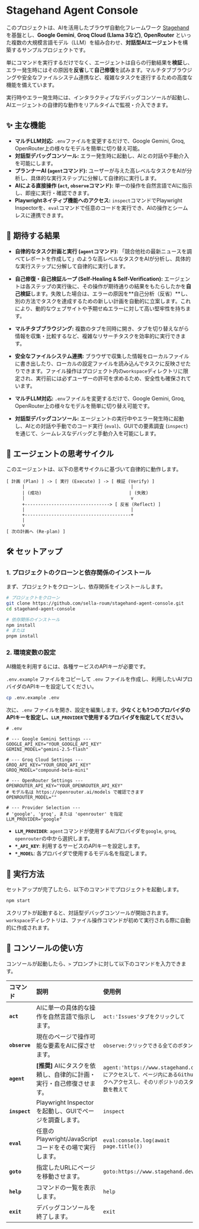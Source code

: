 # Stagehand Agent Console

このプロジェクトは、AIを活用したブラウザ自動化フレームワーク [Stagehand](https://github.com/browserbase/stagehand) を基盤とし、**Google Gemini**, **Groq Cloud (Llama 3など)**, **OpenRouter** といった複数の大規模言語モデル（LLM）を組み合わせ、**対話型AIエージェント**を構築するサンプルプロジェクトです。

単にコマンドを実行するだけでなく、エージェントは自らの行動結果を**検証**し、エラー発生時にはその原因を**反省**して**自己修復**を試みます。マルチタブブラウジングや安全なファイルシステム連携など、複雑なタスクを遂行するための高度な機能を備えています。

実行時やエラー発生時には、インタラクティブなデバッグコンソールが起動し、AIエージェントの自律的な動作をリアルタイムで監視・介入できます。

## ✨ 主な機能

-   **マルチLLM対応:** `.env`ファイルを変更するだけで、Google Gemini, Groq, OpenRouter上の様々なモデルを簡単に切り替え可能。
-   **対話型デバッグコンソール:** エラー発生時に起動し、AIとの対話や手動介入を可能にします。
-   **プランナーAI (`agent`コマンド):** ユーザーが与えた高レベルなタスクをAIが分析し、具体的な実行ステップに分解して自律的に実行します。
-   **AIによる直接操作 (`act`, `observe`コマンド):** 単一の操作を自然言語でAIに指示し、即座に実行・確認できます。
-   **Playwrightネイティブ機能へのアクセス:** `inspect`コマンドでPlaywright Inspectorを、`eval`コマンドで任意のコードを実行でき、AIの操作とシームレスに連携できます。

## 💭 期待する結果

-   **自律的なタスク計画と実行 (`agent`コマンド):**
    「競合他社の最新ニュースを調べてレポートを作成して」のような高レベルなタスクをAIが分析し、具体的な実行ステップに分解して自律的に実行します。

-   **自己修復・自己検証ループ (Self-Healing & Self-Verification):**
    エージェントは各ステップの実行後に、その操作が期待通りの結果をもたらしたかを**自己検証**します。失敗した場合は、エラーの原因を**自己分析（反省）**し、別の方法でタスクを達成するための新しい計画を自動的に立案します。これにより、動的なウェブサイトや予期せぬエラーに対して高い堅牢性を持ちます。

-   **マルチタブブラウジング:**
    複数のタブを同時に開き、タブを切り替えながら情報を収集・比較するなど、複雑なリサーチタスクを効率的に実行できます。

-   **安全なファイルシステム連携:**
    ブラウザで収集した情報をローカルファイルに書き出したり、ローカルの設定ファイルを読み込んでタスクに反映させたりできます。ファイル操作はプロジェクト内の`workspace`ディレクトリに限定され、実行前には必ずユーザーの許可を求めるため、安全性も確保されています。

-   **マルチLLM対応:**
    `.env`ファイルを変更するだけで、Google Gemini, Groq, OpenRouter上の様々なモデルを簡単に切り替え可能です。

-   **対話型デバッグコンソール:**
    エージェントの実行中やエラー発生時に起動し、AIとの対話や手動でのコード実行 (`eval`)、GUIでの要素調査 (`inspect`) を通じて、シームレスなデバッグと手動介入を可能にします。

## 🧠 エージェントの思考サイクル

このエージェントは、以下の思考サイクルに基づいて自律的に動作します。

```
[ 計画 (Plan) ] -> [ 実行 (Execute) ] -> [ 検証 (Verify) ]
      |                                        |
      | (成功)                                 | (失敗)
      |                                        v
      +--------------------------------> [ 反省 (Reflect) ]
      |                                        |
      +----------------------------------------+
      |
      v
[ 次の計画へ (Re-plan) ]
```

## 🛠️ セットアップ

### 1. プロジェクトのクローンと依存関係のインストール

まず、プロジェクトをクローンし、依存関係をインストールします。

```bash
# プロジェクトをクローン
git clone https://github.com/sella-roum/stagehand-agent-console.git
cd stagehand-agent-console

# 依存関係のインストール
npm install
# または
pnpm install
```

### 2. 環境変数の設定

AI機能を利用するには、各種サービスのAPIキーが必要です。

`.env.example` ファイルをコピーして `.env` ファイルを作成し、利用したいAIプロバイダのAPIキーを設定してください。

```bash
cp .env.example .env
```

次に、`.env` ファイルを開き、設定を編集します。**少なくとも1つのプロバイダのAPIキーを設定し、`LLM_PROVIDER`で使用するプロバイダを指定してください。**

```.env
# .env

# --- Google Gemini Settings ---
GOOGLE_API_KEY="YOUR_GOOGLE_API_KEY"
GEMINI_MODEL="gemini-2.5-flash"

# --- Groq Cloud Settings ---
GROQ_API_KEY="YOUR_GROQ_API_KEY"
GROQ_MODEL="compound-beta-mini"

# --- OpenRouter Settings ---
OPENROUTER_API_KEY="YOUR_OPENROUTER_API_KEY"
# モデル名は https://openrouter.ai/models で確認できます
OPENROUTER_MODEL=""

# --- Provider Selection ---
# 'google', 'groq', または 'openrouter' を指定
LLM_PROVIDER="google"
```

-   **`LLM_PROVIDER`**: `agent`コマンドが使用するAIプロバイダを`google`, `groq`, `openrouter`の中から選択します。
-   **`*_API_KEY`**: 利用するサービスのAPIキーを設定します。
-   **`*_MODEL`**: 各プロバイダで使用するモデル名を指定します。

## 🚀 実行方法

セットアップが完了したら、以下のコマンドでプロジェクトを起動します。

```bash
npm start
```

スクリプトが起動すると、対話型デバッグコンソールが開始されます。`workspace`ディレクトリは、ファイル操作コマンドが初めて実行される際に自動的に作成されます。

## 🤖 コンソールの使い方

コンソールが起動したら、`>` プロンプトに対して以下のコマンドを入力できます。

| コマンド | 説明 | 使用例 |
| :--- | :--- | :--- |
| **`act`** | AIに単一の具体的な操作を自然言語で指示します。 | `act:'Issues'タブをクリックして` |
| **`observe`** | 現在のページで操作可能な要素をAIに探させます。 | `observe:クリックできる全てのボタン` |
| **`agent`** | **[推奨]** AIにタスクを依頼し、自律的に計画・実行・自己修復させます。 | `agent:'https://www.stagehand.dev/' にアクセスして、ページ内にあるGithubリンクへアクセスし、そのリポジトリのスターの数を教えて` |
| **`inspect`** | Playwright Inspectorを起動し、GUIでページを調査します。 | `inspect` |
| **`eval`** | 任意のPlaywright/JavaScriptコードをその場で実行します。 | `eval:console.log(await page.title())` |
| **`goto`** | 指定したURLにページを移動させます。 | `goto:https://www.stagehand.dev/` |
| **`help`** | コマンドの一覧を表示します。 | `help` |
| **`exit`** | デバッグコンソールを終了します。 | `exit` |
